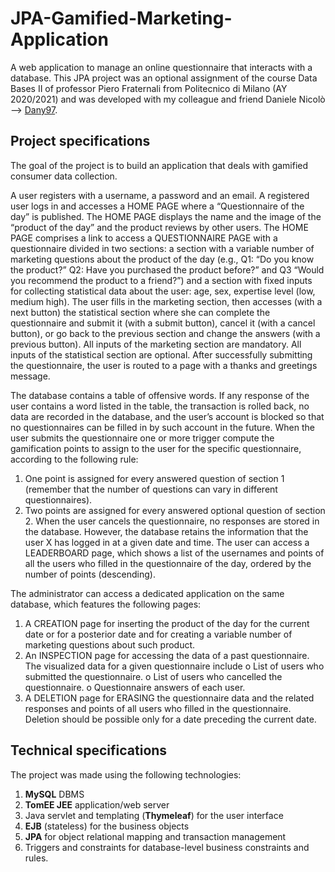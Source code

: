 # JPA-Gamified-Marketing-Application
A web application to manage an online questionnaire that interacts with a database. This JPA project was an optional assignment of the course Data Bases II of professor Piero Fraternali from Politecnico di Milano (AY 2020/2021) and was developed with my colleague and friend Daniele Nicolò --> [Dany97](https://github.com/Dany97).

## Project specifications
The goal of the project is to build an application that deals with gamified consumer data collection.  

A user registers with a username, a password and an email. A registered user logs in and accesses a HOME PAGE where a “Questionnaire of the day” is published.
The HOME PAGE displays the name and the image of the “product of the day” and the product reviews by other users. The HOME PAGE comprises a link to access a QUESTIONNAIRE PAGE with a questionnaire divided in two sections: a section with a variable number of marketing questions about the product of the day (e.g., Q1: “Do you know the product?” Q2: Have you purchased the product before?” and Q3 “Would you recommend the product to a friend?”) and a section with fixed inputs for collecting statistical data about the user: age, sex, expertise level (low, medium high). The user fills in the marketing section, then accesses (with a next button) the statistical section where she can complete the questionnaire and submit it (with a submit button), cancel it (with a cancel button), or go back to the previous section and change the answers (with a previous button). All inputs of the marketing section are mandatory. All inputs of the statistical section are optional. After successfully submitting the questionnaire, the user is routed to a page with a thanks and greetings message.

The database contains a table of offensive words. If any response of the user contains a word listed in the table, the transaction is rolled back, no data are recorded in the database, and the user’s account is blocked so that no questionnaires can be filled in by such account in the future. When the user submits the questionnaire one or more trigger compute the gamification points to assign to the user for the specific questionnaire, according to the following rule:
  1. One point is assigned for every answered question of section 1 (remember that the number of questions can vary in different questionnaires).
  2. Two points are assigned for every answered optional question of section 2. 
When the user cancels the questionnaire, no responses are stored in the database. However, the database retains the information that the user X has logged in at a given date and time. The user can access a LEADERBOARD page, which shows a list of the usernames and points of all the users who filled in the questionnaire of the day, ordered by the number of points (descending).

The administrator can access a dedicated application on the same database, which features the following pages:
1. A CREATION page for inserting the product of the day for the current date or for a posterior date and for creating a variable number of marketing questions about such product.
2. An INSPECTION page for accessing the data of a past questionnaire. The visualized data for a given questionnaire include
  o List of users who submitted the questionnaire.
  o List of users who cancelled the questionnaire.
  o Questionnaire answers of each user.
3. A DELETION page for ERASING the questionnaire data and the related responses and points of all users who filled in the questionnaire. Deletion should be possible only for a date preceding the current date.

## Technical specifications
The project was made using the following technologies:
  1. **MySQL** DBMS
  2. **TomEE JEE** application/web server
  3. Java servlet and templating (**Thymeleaf**) for the user interface
  4. **EJB** (stateless) for the business objects
  5. **JPA** for object relational mapping and transaction management
  6. Triggers and constraints for database-level business constraints and rules.
